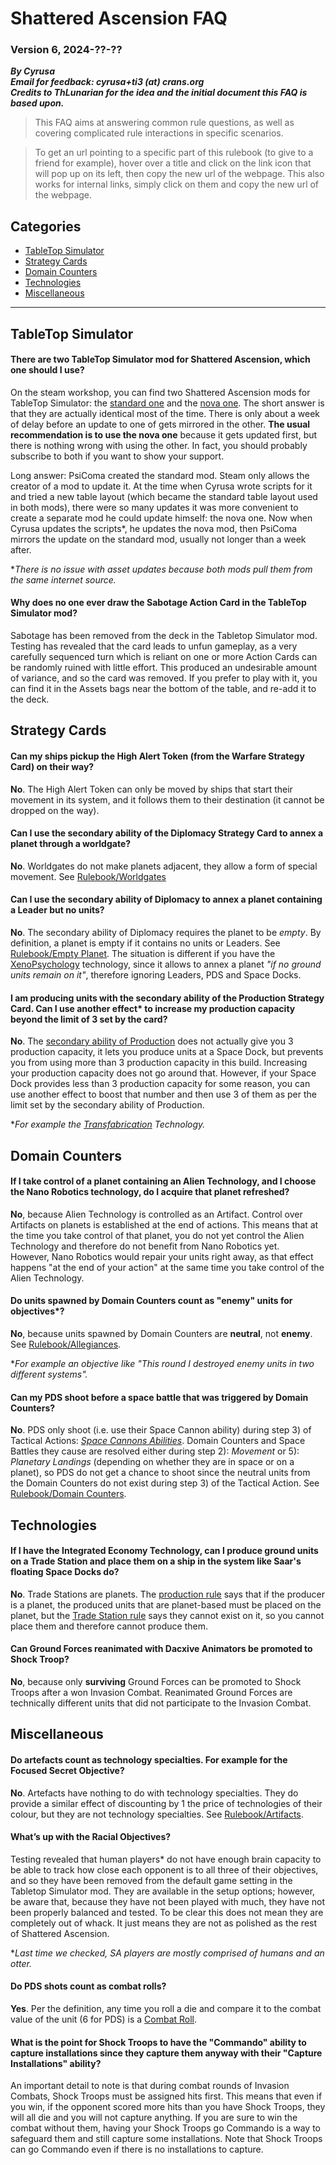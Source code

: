 # Shattered Ascension FAQ
### Version 6, 2024-??-??
***By Cyrusa***  
***Email for feedback: cyrusa+ti3 (at) crans.org***  
***Credits to ThLunarian for the idea and the initial document this FAQ is based upon.***

> This FAQ aims at answering common rule questions, as well as covering complicated rule interactions in specific scenarios. 

> To get an url pointing to a specific part of this rulebook (to give to a friend for example), hover over a title and click on the link icon that will pop up on its left, then copy the new url of the webpage. This also works for internal links, simply click on them and copy the new url of the webpage.

## Categories

- [TableTop Simulator](#TableTopSimulator)
- [Strategy Cards](#StrategyCards)
- [Domain Counters](#DomainCounters)
- [Technologies](#Technologies)
- [Miscellaneous](#Miscellaneous)

-----

## TableTop Simulator<a name="TableTopSimulator"></a>  

#### There are two TableTop Simulator mod for Shattered Ascension, which one should I use?
<div>

On the steam workshop, you can find two Shattered Ascension mods for TableTop Simulator: the [standard one](https://steamcommunity.com/sharedfiles/filedetails/?id=478727953&searchtext=shattered+ascension) and the [nova one](https://steamcommunity.com/sharedfiles/filedetails/?id=744823163&searchtext=shattered+ascension). The short answer is that they are actually identical most of the time. There is only about a week of delay before an update to one of gets mirrored in the other. **The usual recommendation is to use the nova one** because it gets updated first, but there is nothing wrong with using the other. In fact, you should probably subscribe to both if you want to show your support.  


Long answer: PsiComa created the standard mod. Steam only allows the creator of a mod to update it. At the time when Cyrusa wrote scripts for it and tried a new table layout (which became the standard table layout used in both mods), there were so many updates it was more convenient to create a separate mod he could update himself: the nova one. Now when Cyrusa updates the scripts\*, he updates the nova mod, then PsiComa mirrors the update on the standard mod, usually not longer than a week after.

\**There is no issue with asset updates because both mods pull them from the same internet source.*
</div>

#### Why does no one ever draw the Sabotage Action Card in the TableTop Simulator mod?
<div>

Sabotage has been removed from the deck in the Tabletop Simulator mod. Testing has revealed that the card leads to unfun gameplay, as a very carefully sequenced turn which is reliant on one or more Action Cards can be randomly ruined with little effort. This produced an undesirable amount of variance, and so the card was removed. If you prefer to play with it, you can find it in the Assets bags near the bottom of the table, and re-add it to the deck.
</div>

## Strategy Cards<a name="StrategyCards"></a>  

#### Can my ships pickup the High Alert Token (from the Warfare Strategy Card) on their way?
<div>

**No**. The High Alert Token can only be moved by ships that start their movement in its system, and it follows them to their destination (it cannot be dropped on the way).
</div>

#### Can I use the secondary ability of the Diplomacy Strategy Card to annex a planet through a worldgate?
<div>

**No**. Worldgates do not make planets adjacent, they allow a form of special movement. See [Rulebook/Worldgates](http://www.astralvault.net/games/SA/cyrusa/cyrusaRulebook/latest/TwilightImperium_ShatteredAscension_Rulebook.html#worldgates)
</div>

#### Can I use the secondary ability of Diplomacy to annex a planet containing a Leader but no units?
<div>

**No**. The secondary ability of Diplomacy requires the planet to be *empty*. By definition, a planet is empty if it contains no units or Leaders. See [Rulebook/Empty Planet](http://www.astralvault.net/games/SA/cyrusa/cyrusaRulebook/latest/TwilightImperium_ShatteredAscension_Rulebook.html#empty-planet).
The situation is different if you have the [XenoPsychology](http://www.astralvault.net/games/SA/TTS/Misc/CascadingTechTreeDark_SA.jpg) technology, since it allows to annex a planet *"if no ground units remain on it"*, therefore ignoring Leaders, PDS and Space Docks.
</div>

#### I am producing units with the secondary ability of the Production Strategy Card. Can I use another effect\* to increase my production capacity beyond the limit of 3 set by the card?
<div>

**No**. The [secondary ability of Production](http://www.astralvault.net/games/SA/TTS/StrategyCards/xProduction.jpg) does not actually give you 3 production capacity, it lets you produce units at a Space Dock, but prevents you from using more than 3 production capacity in this build. Increasing your production capacity does not go around that. However, if your Space Dock provides less than 3 production capacity for some reason, you can use another effect to boost that number and then use 3 of them as per the limit set by the secondary ability of Production.

\**For example the [Transfabrication](http://www.astralvault.net/games/SA/TTS/Misc/CascadingTechTreeDark_SA.jpg) Technology.*
</div>

## Domain Counters<a name="DomainCounters"></a>  

#### If I take control of a planet containing an Alien Technology, and I choose the Nano Robotics technology, do I acquire that planet refreshed?
<div>

**No**, because Alien Technology is controlled as an Artifact. Control over Artifacts on planets is established at the end of actions. This means that at the time you take control of that planet, you do not yet control the Alien Technology and therefore do not benefit from Nano Robotics yet.  
However, Nano Robotics would repair your units right away, as that effect happens "at the end of your action" at the same time you take control of the Alien Technology.
</div>

#### Do units spawned by Domain Counters count as "enemy" units for objectives\*?
<div>

**No**, because units spawned by Domain Counters are **neutral**, not **enemy**. See [Rulebook/Allegiances](http://www.astralvault.net/games/SA/cyrusa/cyrusaRulebook/latest/TwilightImperium_ShatteredAscension_Rulebook.html#Allegiances).

\**For example an objective like "This round I destroyed enemy units in two different systems".*
</div>

#### Can my PDS shoot before a space battle that was triggered by Domain Counters?
<div>

**No**. PDS only shoot (i.e. use their Space Cannon ability) during step 3) of Tactical Actions: [*Space Cannons Abilities*](http://www.astralvault.net/games/SA/cyrusa/cyrusaRulebook/latest/TwilightImperium_ShatteredAscension_Rulebook.html#3-space-cannons-abilities). Domain Counters and Space Battles they cause are resolved either during step 2): *Movement* or 5): *Planetary Landings* (depending on whether they are in space or on a planet), so PDS do not get a chance to shoot since the neutral units from the Domain Counters do not exist during step 3) of the Tactical Action. See [Rulebook/Domain Counters](http://www.astralvault.net/games/SA/cyrusa/cyrusaRulebook/latest/TwilightImperium_ShatteredAscension_Rulebook.html#domain-counters).
</div>

## Technologies<a name="Technologies"></a>  

#### If I have the Integrated Economy Technology, can I produce ground units on a Trade Station and place them on a ship in the system like Saar's floating Space Docks do?
<div>

**No**. Trade Stations are planets. The [production rule](http://www.astralvault.net/games/SA/cyrusa/cyrusaRulebook/latest/TwilightImperium_ShatteredAscension_Rulebook.html#b-produce-units) says that if the producer is a planet, the produced units that are planet-based must be placed on the planet, but the [Trade Station rule](http://www.astralvault.net/games/SA/cyrusa/cyrusaRulebook/latest/TwilightImperium_ShatteredAscension_Rulebook.html#trade-stations) says they cannot exist on it, so you cannot place them and therefore cannot produce them.
</div>

#### Can Ground Forces reanimated with Dacxive Animators be promoted to Shock Troop?
<div>

**No**, because only **surviving** Ground Forces can be promoted to Shock Troops after a won Invasion Combat. Reanimated Ground Forces are technically different units that did not participate to the Invasion Combat.
</div>

## Miscellaneous<a name="Miscellaneous"></a>  

#### Do artefacts count as technology specialties. For example for the Focused Secret Objective?
<div>

**No**. Artefacts have nothing to do with technology specialties. They do provide a similar effect of discounting by 1 the price of technologies of their colour, but they are not technology specialties. See [Rulebook/Artifacts](http://www.astralvault.net/games/SA/cyrusa/cyrusaRulebook/latest/TwilightImperium_ShatteredAscension_Rulebook.html#artifacts).
</div>

#### What’s up with the Racial Objectives?
<div>

Testing revealed that human players\* do not have enough brain capacity to be able to track how close each opponent is to all three of their objectives, and so they have been removed from the default game setting in the Tabletop Simulator mod. They are available in the setup options; however, be aware that, because they have not been played with much, they have not been properly balanced and tested. To be clear this does not mean they are completely out of whack. It just means they are not as polished as the rest of Shattered Ascension.

\**Last time we checked, SA players are mostly comprised of humans and an otter.*
</div>

#### Do PDS shots count as combat rolls?
<div>

**Yes**. Per the definition, any time you roll a die and compare it to the combat value of the unit (6 for PDS) is a [Combat Roll](http://www.astralvault.net/games/SA/cyrusa/cyrusaRulebook/latest/TwilightImperium_ShatteredAscension_Rulebook.html#CombatRoll).
</div>

#### What is the point for Shock Troops to have the "Commando" ability to capture installations since they capture them anyway with their "Capture Installations" ability?
<div>

An important detail to note is that during combat rounds of Invasion Combats, Shock Troops must be assigned hits first. This means that even if you win, if the opponent scored more hits than you have Shock Troops, they will all die and you will not capture anything. If you are sure to win the combat without them, having your Shock Troops go Commando is a way to safeguard them and still capture some installations. Note that Shock Troops can go Commando even if there is no installations to capture.
</div>

<!-- #### How can I get the SA-remastered system tiles? I did not see them on the website.
<div>

Glad you are enjoying the look of these tiles! They are indeed not on the website, on purpose. PsiComa made them and wants to keep some control over them. Ask him nicely over Discord or by email at <A HREF="mailto:jeskogtvedt@gmail.com">jeskogtvedt (at) gmail.com</A>. You can find him on the [SA discord server](https://discord.gg/YXnyYzz).
</div> -->